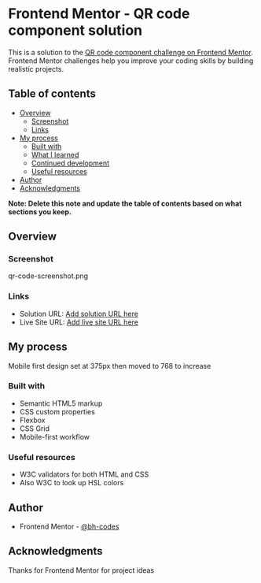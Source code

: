 # Frontend Mentor - QR code component solution

This is a solution to the [QR code component challenge on Frontend Mentor](https://www.frontendmentor.io/challenges/qr-code-component-iux_sIO_H). Frontend Mentor challenges help you improve your coding skills by building realistic projects. 

## Table of contents

- [Overview](#overview)
  - [Screenshot](#screenshot)
  - [Links](#links)
- [My process](#my-process)
  - [Built with](#built-with)
  - [What I learned](#what-i-learned)
  - [Continued development](#continued-development)
  - [Useful resources](#useful-resources)
- [Author](#author)
- [Acknowledgments](#acknowledgments)

**Note: Delete this note and update the table of contents based on what sections you keep.**

## Overview

### Screenshot

qr-code-screenshot.png

### Links

- Solution URL: [Add solution URL here](https://your-solution-url.com)
- Live Site URL: [Add live site URL here](https://your-live-site-url.com)

## My process

Mobile first design set at 375px then moved to 768 to increase

### Built with

- Semantic HTML5 markup
- CSS custom properties
- Flexbox
- CSS Grid
- Mobile-first workflow

### Useful resources

- W3C validators for both HTML and CSS
- Also W3C to look up HSL colors

## Author

- Frontend Mentor - [@bh-codes](https://www.frontendmentor.io/profile/bh-codes)

## Acknowledgments

Thanks for Frontend Mentor for project ideas